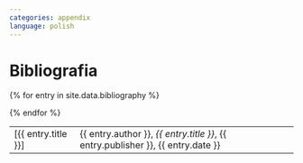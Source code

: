 ```yaml
---
categories: appendix
language: polish
---
```


# Bibliografia

<table id="bibliography">

{% for entry in site.data.bibliography %}
    <tr>
        <td>[{{ entry.title }}]</td>
        <td>{{ entry.author }}, <i>{{ entry.title }}</i>, {{ entry.publisher }}, {{ entry.date }}</td>
    </tr>
{% endfor %}
</table>
